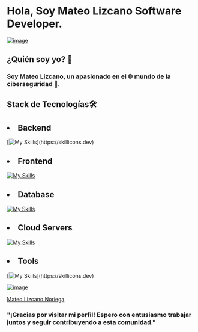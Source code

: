 # Hola, Soy **Mateo Lizcano** Software Developer.
[![image](https://github.com/user-attachments/assets/d284dcaa-4660-4c75-ab31-74bb7cfe80ac)](https://mateoln.vercel.app/)


## ¿Quién soy yo? 🌟

### Soy Mateo Lizcano, un apasionado en el 🌐 mundo de la ciberseguridad 🔏.

## Stack de Tecnologías🛠️

## <li>Backend</li>
[![My Skills](https://skillicons.dev/icons?i=nodejs,express,nextjs,python,fastapi,django,bash,powershell,java,spring,)](https://skillicons.dev)

## <li>Frontend</li>
[![My Skills](https://skillicons.dev/icons?i=html,css,js,ts,react,vite,nextjs,python,tailwind,bootstrap,materialui)](https://skillicons.dev)

## <li>Database</li>
[![My Skills](https://skillicons.dev/icons?i=mongodb,supabase,postgres)](https://skillicons.dev)

## <li>Cloud Servers</li>
[![My Skills](https://skillicons.dev/icons?i=firebase,aws)](https://skillicons.dev)

## <li>Tools</li>
[![My Skills](https://skillicons.dev/icons?i=bash,linux,docker,powershell,vscode,git,discord,github,)](https://skillicons.dev)



[![image](https://github.com/user-attachments/assets/936a2c20-81c7-4570-ac2b-1d647bc0d961)](https://mateo-lizcano-noriega.vercel.app/)


[Mateo Lizcano Noriega](https://mateosln.vercel.app/)

### "¡Gracias por visitar mi perfil! Espero con entusiasmo trabajar juntos y seguir contribuyendo a esta comunidad."
